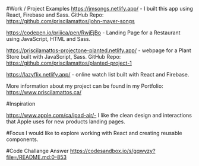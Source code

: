 #Work / Project Examples
https://jmsongs.netlify.app/ - I built this app using React, Firebase and Sass. GitHub Repo: https://github.com/priscilamattos/john-mayer-songs

https://codepen.io/priiica/pen/RwjEjBo - Landing Page for a Restaurant using JavaScript, HTML and Sass.

https://priscilamattos-projectone-planted.netlify.app/ - webpage for a Plant Store built with JavaScript, Sass. GitHub Repo: https://github.com/priscilamattos/planted-project-1

https://lazyflix.netlify.app/ - online watch list built with React and Firebase.

More information about my project can be found in my Portfolio: https://www.priscilamattos.ca/

#Inspiration

https://www.apple.com/ca/ipad-air/- I like the clean design and interactions that Apple uses for new products landing pages.

#Focus
I would like to explore working with React and creating reusable components.

#Code Challange Answer
https://codesandbox.io/s/gqwyzy?file=/README.md:0-853
